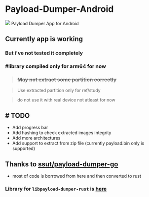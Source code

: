 # Payload-Dumper-Android
<img src="https://github.com/rajmani7584/Payload-Dumper-Android/blob/main/app/src/main/ic_launcher-playstore.png?raw=true"/>
Payload Dumper App for Android

## Currently app is working

### But i've not tested it completely
### #library compiled only for arm64 for now

>### <s>May not extract some partition correctly</s>

> Use extracted partition only for ref/study

> do not use it with real device not atleast for now


## # TODO
+ Add progress bar
+ Add hashing to check extracted images integrity
+ Add more architectures
+ Add support to extract from zip file (currently payload.bin only is supported)

## Thanks to <a href="https://github.com/ssut/payload-dumper-go">ssut/payload-dumper-go</a>

- most of code is borrowed from here and then converted to rust

### Library for `libpayload-dumper-rust` is <a href="https://github.com/rajmani7584/libpayload-dumper-android-rust">here</a>
